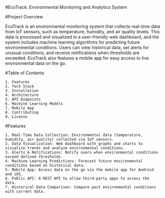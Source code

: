#EcoTrack: Environmental Monitoring and Analytics System


#Project Overview

EcoTrack is an environmental monitoring system that collects real-time data from IoT sensors, such as temperature, humidity, and air quality levels. This data is processed and visualized in a user-friendly web dashboard, and the system includes machine learning algorithms for predicting future environmental conditions. Users can view historical data, set alerts for unusual conditions, and receive notifications when thresholds are exceeded. EcoTrack also features a mobile app for easy access to live environmental data on the go.

#Table of Contents

    1. Features
    2. Tech Stack
    3. Installation
    4. Architecture
    5. API Endpoints
    6. Machine Learning Models
    7. Mobile App
    8. Contributing
    9. License

#Features

    1. Real-Time Data Collection: Environmental data (temperature, humidity, air quality) collected via IoT sensors.
    2. Data Visualization: Web dashboard with graphs and charts to visualize trends and analyze environmental conditions.
    3. Alerts & Notifications: Notify users when environmental conditions exceed defined thresholds.
    4. Machine Learning Predictions: Forecast future environmental conditions based on historical data.
    5. Mobile App: Access data on the go via the mobile app for Android and iOS.
    6. Public API: A REST API to allow third-party apps to access the data.
    7. Historical Data Comparison: Compare past environmental conditions with current data.
